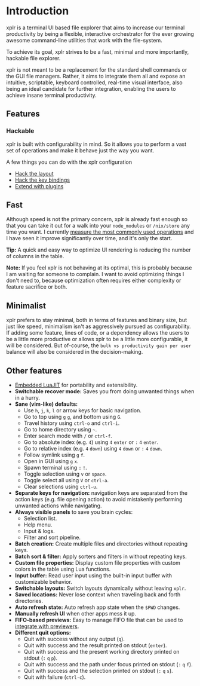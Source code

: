 # Introduction

xplr is a terminal UI based file explorer that aims to increase our terminal
productivity by being a flexible, interactive orchestrator for the ever growing
awesome command-line utilities that work with the file-system.

To achieve its goal, xplr strives to be a fast, minimal and more importantly,
hackable file explorer.

xplr is not meant to be a replacement for the standard shell commands or the
GUI file managers. Rather, it aims to integrate them all and expose an
intuitive, scriptable, keyboard controlled, real-time visual interface, also
being an ideal candidate for further integration, enabling the users to achieve
insane terminal productivity.

## Features

### Hackable

xplr is built with configurability in mind. So it allows you to perform a vast
set of operations and make it behave just the way you want.

A few things you can do with the xplr configuration

- [Hack the layout][1]
- [Hack the key bindings][2]
- [Extend with plugins][3]

## Fast

Although speed is not the primary concern, xplr is already fast enough so that
you can take it out for a walk into your `node_modules` or `/nix/store` any
time you want. I currently
[measure the most commonly used operations][4]
and I have seen it improve significantly over time, and it's only the start.

**Tip:** A quick and easy way to optimize UI rendering is reducing the number
of columns in the table.

**Note:** If you feel xplr is not behaving at its optimal, this is probably
because I am waiting for someone to complain. I want to avoid optimizing things
I don't need to, because optimization often requires either complexity or
feature sacrifice or both.

## Minimalist

xplr prefers to stay minimal, both in terms of features and binary size, but
just like speed, minimalism isn't as aggressively pursued as configurability.
If adding some feature, lines of code, or a dependency allows the users to be a
little more productive or allows xplr to be a little more configurable, it will
be considered. But of-course, the `bulk vs productivity gain per user` balance
will also be considered in the decision-making.

## Other features

- [Embedded LuaJIT][5] for
  portability and extensibility.
- **Switchable recover mode:** Saves you from doing unwanted things when in a
  hurry.
- **Sane (vim-like) defaults:**
  - Use `h`, `j`, `k`, `l` or arrow keys
    for basic navigation.
  - Go to top using `g` `g`, and bottom using `G`.
  - Travel history using `ctrl-o` and `ctrl-i`.
  - Go to home directory using `~`.
  - Enter search mode with `/` or `ctrl-f`.
  - Go to absolute index (e.g. `4`) using `4` `enter` or
    `:` `4` `enter`.
  - Go to relative index (e.g. `4` `down`) using `4` `down` or
    `:` `4` `down`.
  - Follow symlink using `g` `f`.
  - Open in GUI using `g` `x`.
  - Spawn terminal using `:` `!`.
  - Toggle selection using `v` or `space`.
  - Toggle select all using `V` or `ctrl-a`.
  - Clear selections using `ctrl-u`.
- **Separate keys for navigation:** navigation keys are separated from the
  action keys (e.g. file opening action) to avoid mistakenly performing
  unwanted actions while navigating.
- **Always visible panels** to save you brain cycles:
  - Selection list.
  - Help menu.
  - Input & logs.
  - Filter and sort pipeline.
- **Batch creation:** Create multiple files and directories without repeating
  keys.
- **Batch sort & filter:** Apply sorters and filters in without repeating keys.
- **Custom file properties:** Display custom file properties with custom colors
  in the table using Lua functions.
- **Input buffer:** Read user input using the built-in input buffer with
  customizable behavior.
- **Switchable layouts:** Switch layouts dynamically without leaving `xplr`.
- **Saved locations:** Never lose context when traveling back and forth
  directories.
- **Auto refresh state:** Auto refresh app state when the `$PWD` changes.
- **Manually refresh UI** when other apps mess it up.
- **FIFO-based previews:** Easy to manage FIFO file that can be used to
  [integrate with previewers][6].
- **Different quit options:**
  - Quit with success without any output (`q`).
  - Quit with success and the result printed on stdout (`enter`).
  - Quit with success and the present working directory printed on stdout
    (`:` `q` `p`).
  - Quit with success and the path under focus printed on stdout
    (`:` `q` `f`).
  - Quit with success and the selection printed on stdout
    (`:` `q` `s`).
  - Quit with failure (`ctrl-c`).

[1]: layouts.md
[2]: modes.md
[3]: awesome-plugins.md
[4]: https://github.com/sayanarijit/xplr/tree/main/benches
[5]: https://github.com/sayanarijit/xplr/discussions/183
[6]: https://github.com/sayanarijit/xplr/pull/229
